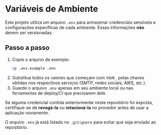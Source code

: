 # Variáveis de Ambiente

Este projeto utiliza um arquivo `.env` para armazenar credenciais sensíveis e
configurações específicas de cada ambiente. Essas informações **não** devem ser
versionadas.

## Passo a passo

1. Copie o arquivo de exemplo:
   ```bash
   cp .env.example .env
   ```
2. Substitua todos os valores que começam com `YOUR_` pelas chaves obtidas nos
   respectivos serviços (SMTP, redes sociais, AWS, etc.).
3. Guarde o arquivo `.env` apenas em seu ambiente local ou nas ferramentas de
   deploy/CI que precisarem dele.

Se alguma credencial contida anteriormente neste repositório foi exposta,
certifique-se de **revogá-la** ou **rotacioná-la** no provedor antes de usar a
aplicação novamente.

O arquivo `.env` já está listado no `.gitignore` para evitar que seja enviado ao
repositório.
